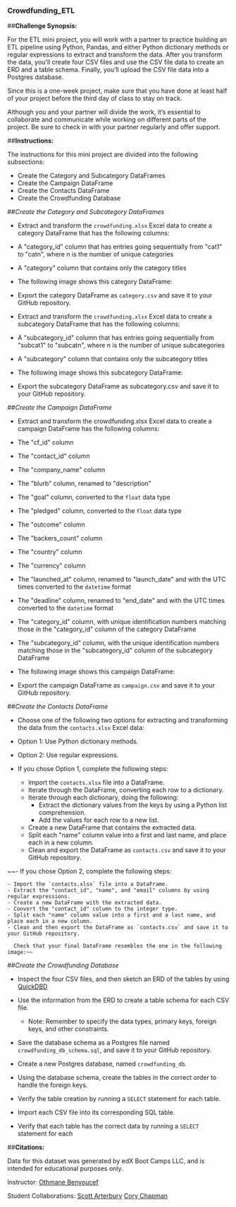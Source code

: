 ### Crowdfunding_ETL

##**Challenge Synopsis:**

For the ETL mini project, you will work with a partner to practice building an ETL pipeline using Python, Pandas, and either Python dictionary methods or regular expressions to extract and transform the data. After you transform the data, you'll create four CSV files and use the CSV file data to create an ERD and a table schema. Finally, you’ll upload the CSV file data into a Postgres database.

Since this is a one-week project, make sure that you have done at least half of your project before the third day of class to stay on track.

Although you and your partner will divide the work, it’s essential to collaborate and communicate while working on different parts of the project. Be sure to check in with your partner regularly and offer support.

##**Instructions:**

The instructions for this mini project are divided into the following subsections:

- Create the Category and Subcategory DataFrames
- Create the Campaign DataFrame
- Create the Contacts DataFrame
- Create the Crowdfunding Database
  
##*Create the Category and Subcategory DataFrames*

- Extract and transform the `crowdfunding.xlsx` Excel data to create a category DataFrame that has the following columns:

- A "category_id" column that has entries going sequentially from "cat1" to "catn", where n is the number of unique categories

- A "category" column that contains only the category titles

- The following image shows this category DataFrame:

- Export the category DataFrame as `category.csv` and save it to your GitHub repository.

- Extract and transform the `crowdfunding.xlsx` Excel data to create a subcategory DataFrame that has the following columns:

- A "subcategory_id" column that has entries going sequentially from "subcat1" to "subcatn", where n is the number of unique subcategories

- A "subcategory" column that contains only the subcategory titles

- The following image shows this subcategory DataFrame:

- Export the subcategory DataFrame as subcategory.csv and save it to your GitHub repository.

##*Create the Campaign DataFrame*

- Extract and transform the crowdfunding.xlsx Excel data to create a campaign DataFrame has the following columns:

- The "cf_id" column

- The "contact_id" column

- The "company_name" column

- The "blurb" column, renamed to "description"

- The "goal" column, converted to the `float` data type

- The "pledged" column, converted to the `float` data type

- The "outcome" column

- The "backers_count" column

- The "country" column

- The "currency" column

- The "launched_at" column, renamed to "launch_date" and with the UTC times converted to the `datetime` format

- The "deadline" column, renamed to "end_date" and with the UTC times converted to the `datetime` format

- The "category_id" column, with unique identification numbers matching those in the "category_id" column of the category DataFrame

- The "subcategory_id" column, with the unique identification numbers matching those in the "subcategory_id" column of the subcategory DataFrame

- The following image shows this campaign DataFrame:

- Export the campaign DataFrame as `campaign.csv` and save it to your GitHub repository.

##*Create the Contacts DataFrame*

- Choose one of the following two options for extracting and transforming the data from the `contacts.xlsx` Excel data:

- Option 1: Use Python dictionary methods.

- Option 2: Use regular expressions.

- If you chose Option 1, complete the following steps:

  - Import the `contacts.xlsx` file into a DataFrame.
  - Iterate through the DataFrame, converting each row to a dictionary.
  - Iterate through each dictionary, doing the following:
    - Extract the dictionary values from the keys by using a Python list comprehension.
    - Add the values for each row to a new list.
  - Create a new DataFrame that contains the extracted data.
  - Split each "name" column value into a first and last name, and place each in a new column.
  - Clean and export the DataFrame as `contacts.csv` and save it to your GitHub repository.
      
~~- If you chose Option 2, complete the following steps:

    - Import the `contacts.xlsx` file into a DataFrame.
    - Extract the "contact_id", "name", and "email" columns by using regular expressions.
    - Create a new DataFrame with the extracted data.
    - Convert the "contact_id" column to the integer type.
    - Split each "name" column value into a first and a last name, and place each in a new column.
    - Clean and then export the DataFrame as `contacts.csv` and save it to your GitHub repository.

      Check that your final DataFrame resembles the one in the following image:~~

##*Create the Crowdfunding Database*

- Inspect the four CSV files, and then sketch an ERD of the tables by using [QuickDBD](https://www.quickdatabasediagrams.com/)

- Use the information from the ERD to create a table schema for each CSV file.
    - Note: Remember to specify the data types, primary keys, foreign keys, and other constraints.

- Save the database schema as a Postgres file named `crowdfunding_db_schema.sql`, and save it to your GitHub repository.

- Create a new Postgres database, named `crowdfunding_db`.

- Using the database schema, create the tables in the correct order to handle the foreign keys.

- Verify the table creation by running a `SELECT` statement for each table.

- Import each CSV file into its corresponding SQL table.

- Verify that each table has the correct data by running a `SELECT` statement for each

##**Citations:**

Data for this dataset was generated by edX Boot Camps LLC, and is intended for educational purposes only.

Instructor: [Othmane Benyoucef](https://www.linkedin.com/in/othmane-benyoucef-219a8637/)

Student Collaborations: [Scott Arterbury](https://www.linkedin.com/in/arterbury/) [Cory Chapman](https://www.linkedin.com/in/thatcorygirl/)

